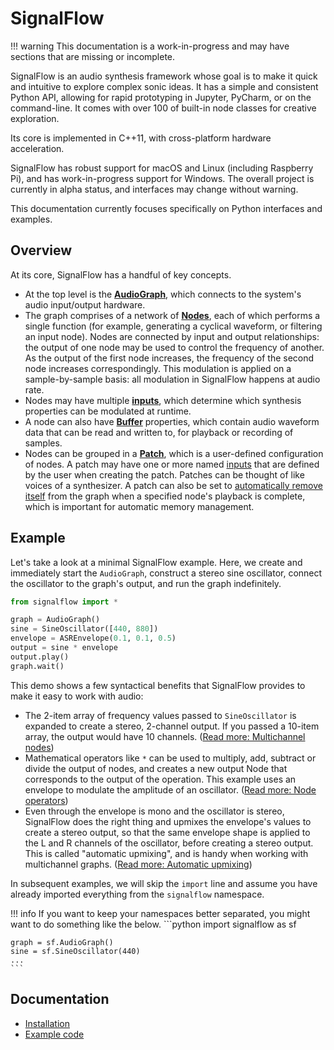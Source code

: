 # SignalFlow

!!! warning
    This documentation is a work-in-progress and may have sections that are missing or incomplete.

SignalFlow is an audio synthesis framework whose goal is to make it quick and intuitive to explore complex sonic ideas. It has a simple and consistent Python API, allowing for rapid prototyping in Jupyter, PyCharm, or on the command-line. It comes with over 100 of built-in node classes for creative exploration.

Its core is implemented in C++11, with cross-platform hardware acceleration.  

SignalFlow has robust support for macOS and Linux (including Raspberry Pi), and has work-in-progress support for Windows. The overall project is currently in alpha status, and interfaces may change without warning.

This documentation currently focuses specifically on Python interfaces and examples.

## Overview

At its core, SignalFlow has a handful of key concepts.

- At the top level is the **[AudioGraph](graph/index.md)**, which connects to the system's audio input/output hardware.
- The graph comprises of a network of **[Nodes](node/index.md)**, each of which performs a single function (for example, generating a cyclical waveform, or filtering an input node). Nodes are connected by input and output relationships: the output of one node may be used to control the frequency of another. As the output of the first node increases, the frequency of the second node increases correspondingly. This modulation is applied on a sample-by-sample basis: all modulation in SignalFlow happens at audio rate.
- Nodes may have multiple **[inputs](node/inputs.md)**, which determine which synthesis properties can be modulated at runtime.
- A node can also have **[Buffer](buffer/index.md)** properties, which contain audio waveform data that can be read and written to, for playback or recording of samples. 
- Nodes can be grouped in a **[Patch](patch/index.md)**, which is a user-defined configuration of nodes. A patch may have one or more named [inputs](patch/inputs.md) that are defined by the user when creating the patch. Patches can be thought of like voices of a synthesizer. A patch can also be set to [automatically remove itself](patch/auto-free.md) from the graph when a specified node's playback is complete, which is important for automatic memory management.

## Example

Let's take a look at a minimal SignalFlow example. Here, we create and immediately start the `AudioGraph`, construct a stereo sine oscillator, connect the oscillator to the graph's output, and run the graph indefinitely.

```python
from signalflow import *

graph = AudioGraph()
sine = SineOscillator([440, 880])
envelope = ASREnvelope(0.1, 0.1, 0.5)
output = sine * envelope
output.play()
graph.wait()
```

This demo shows a few syntactical benefits that SignalFlow provides to make it easy to work with audio:

 - The 2-item array of frequency values passed to `SineOscillator` is expanded to create a stereo, 2-channel output. If you passed a 10-item array, the output would have 10 channels. ([Read more: Multichannel nodes](node/multichannel.md))
 - Mathematical operators like `*` can be used to multiply, add, subtract or divide the output of nodes, and creates a new output Node that corresponds to the output of the operation. This example uses an envelope to modulate the amplitude of an oscillator. ([Read more: Node operators](node/operators.md))
 - Even through the envelope is mono and the oscillator is stereo, SignalFlow does the right thing and upmixes the envelope's values to create a stereo output, so that the same envelope shape is applied to the L and R channels of the oscillator, before creating a stereo output. This is called "automatic upmixing", and is handy when working with multichannel graphs. ([Read more: Automatic upmixing](node/multichannel.md#automatic-upmixing))

In subsequent examples, we will skip the `import` line and assume you have already imported everything from the `signalflow` namespace.

!!! info
    If you want to keep your namespaces better separated, you might want to do something like the below.
    ```python
    import signalflow as sf

    graph = sf.AudioGraph()
    sine = sf.SineOscillator(440)
    ...
    ```

## Documentation

- [Installation](getting-started.md)
- [Example code](http://github.com/ideoforms/signalflow/tree/master/examples)
